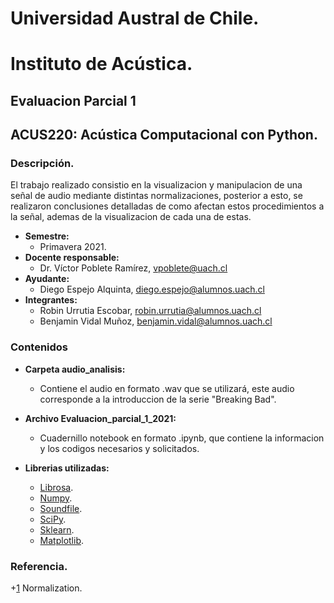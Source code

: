 # Universidad Austral de Chile.
# Instituto de Acústica.
## Evaluacion Parcial 1
## ACUS220: Acústica Computacional con Python. 
### Descripción.
El trabajo realizado consistio en la visualizacion y  manipulacion de una señal de audio mediante distintas normalizaciones, posterior a esto, se realizaron conclusiones detalladas de  como afectan estos procedimientos a la señal, ademas de la visualizacion de cada una de estas.
* **Semestre:** 
  + Primavera 2021. 
* **Docente responsable:** 
  + Dr. Víctor Poblete Ramírez, vpoblete@uach.cl 
* **Ayudante:**
  + Diego Espejo Alquinta, diego.espejo@alumnos.uach.cl 
* **Integrantes:**
  + Robin Urrutia Escobar, robin.urrutia@alumnos.uach.cl    
  + Benjamin Vidal Muñoz, benjamin.vidal@alumnos.uach.cl
   
### Contenidos
* **Carpeta audio_analisis:** 
  + Contiene el audio en formato .wav que se utilizará, este audio corresponde a la introduccion de la serie "Breaking Bad".

* **Archivo Evaluacion_parcial_1_2021:**   
  + Cuadernillo notebook en  formato .ipynb, que contiene la informacion y los codigos necesarios y solicitados.

* **Librerias utilizadas:**   
  + [Librosa](https://librosa.org/doc/latest/index.html).
  + [Numpy](https://numpy.org/doc/stable/user/index.html).
  + [Soundfile](https://pysoundfile.readthedocs.io/en/latest/).
  + [SciPy](https://docs.scipy.org/doc/scipy/reference/).
  + [Sklearn](https://www.kite.com/python/docs/sklearn).
  + [Matplotlib](https://matplotlib.org/stable/api/_as_gen/matplotlib.pyplot.html).
 

### Referencia.
 +[1](https://www.codecademy.com/articles/normalization) Normalization.






























